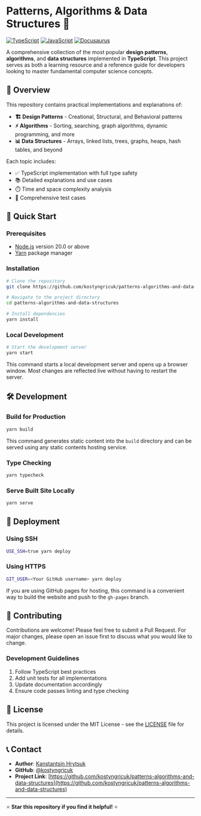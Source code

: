# Patterns, Algorithms & Data Structures 🚀

[![TypeScript](https://img.shields.io/badge/TypeScript-007ACC?style=for-the-badge&logo=typescript&logoColor=white)](https://www.typescriptlang.org/)
[![JavaScript](https://img.shields.io/badge/JavaScript-F7DF1E?style=for-the-badge&logo=javascript&logoColor=black)](https://developer.mozilla.org/en-US/docs/Web/JavaScript)
[![Docusaurus](https://img.shields.io/badge/Docusaurus-3ECC5F?style=for-the-badge&logo=docusaurus&logoColor=white)](https://docusaurus.io/)

A comprehensive collection of the most popular **design patterns**, **algorithms**, and **data structures** implemented in **TypeScript**. This project serves as both a learning resource and a reference guide for developers looking to master fundamental computer science concepts.

## 🎯 Overview

This repository contains practical implementations and explanations of:

- **🏗️ Design Patterns** - Creational, Structural, and Behavioral patterns
- **⚡ Algorithms** - Sorting, searching, graph algorithms, dynamic programming, and more
- **📊 Data Structures** - Arrays, linked lists, trees, graphs, heaps, hash tables, and beyond

Each topic includes:

- ✅ TypeScript implementation with full type safety
- 📚 Detailed explanations and use cases
- ⏱️ Time and space complexity analysis
- 🧪 Comprehensive test cases

## 🚀 Quick Start

### Prerequisites

- [Node.js](https://nodejs.org/en/download/) version 20.0 or above
- [Yarn](https://yarnpkg.com/) package manager

### Installation

```bash
# Clone the repository
git clone https://github.com/kostyngricuk/patterns-algorithms-and-data-structures.git

# Navigate to the project directory
cd patterns-algorithms-and-data-structures

# Install dependencies
yarn install
```

### Local Development

```bash
# Start the development server
yarn start
```

This command starts a local development server and opens up a browser window. Most changes are reflected live without having to restart the server.

## 🛠️ Development

### Build for Production

```bash
yarn build
```

This command generates static content into the `build` directory and can be served using any static contents hosting service.

### Type Checking

```bash
yarn typecheck
```

### Serve Built Site Locally

```bash
yarn serve
```

## 🚀 Deployment

### Using SSH

```bash
USE_SSH=true yarn deploy
```

### Using HTTPS

```bash
GIT_USER=<Your GitHub username> yarn deploy
```

If you are using GitHub pages for hosting, this command is a convenient way to build the website and push to the `gh-pages` branch.

## 🤝 Contributing

Contributions are welcome! Please feel free to submit a Pull Request. For major changes, please open an issue first to discuss what you would like to change.

### Development Guidelines

1. Follow TypeScript best practices
2. Add unit tests for all implementations
3. Update documentation accordingly
4. Ensure code passes linting and type checking

## 📄 License

This project is licensed under the MIT License - see the [LICENSE](LICENSE) file for details.

## 📞 Contact

- **Author**: [Kanstantsin Hrytsuk](https://www.linkedin.com/in/kanstantsin-hrytsuk/)
- **GitHub**: [@kostyngricuk](https://github.com/kostyngricuk)
- **Project Link**: [https://github.com/kostyngricuk/patterns-algorithms-and-data-structures](https://github.com/kostyngricuk/patterns-algorithms-and-data-structures)

---

⭐ **Star this repository if you find it helpful!** ⭐
